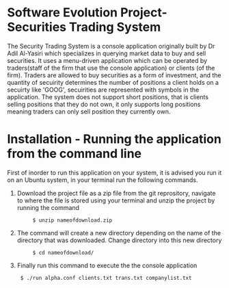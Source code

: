 # Software Evolution Project- Securities Trading System
The Security Trading System is a console application originally built by Dr Adil Al-Yasiri which specializes in querying market data to buy and sell securities. It uses a menu-driven application which can be operated by traders(staff of the firm that use the console application) or clients (of the firm). Traders are allowed to buy securities as a form of investment, and the quantity of secuirity determines the number of positions a client holds on a secuirty like 'GOOG', secuirities are represented with symbols in the application. The system does not support short positions, that is clients selling positions that they do not own, it only supports long positions meaning traders can only sell position they currently own. 

# Installation - Running the application from the command line
First of inorder to run this application on your system, it is advised you run it on an Ubuntu system, in your terminal run the following commands.

1. Download the project file as a zip file from the git reprository, navigate to where the file is stored using your terminal and unzip the project by running the command

			$ unzip nameofdownload.zip

		
2. The command will create a new directory depending on the name of the directory that was downloaded. Change directory into this new directory

			$ cd nameofdownload/

3. Finally run this command to execute the the console application
			
		$ ./run alpha.conf clients.txt trans.txt companylist.txt

